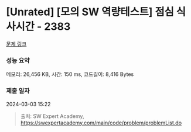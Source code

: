 # [Unrated] [모의 SW 역량테스트] 점심 식사시간 - 2383 

[문제 링크](https://swexpertacademy.com/main/code/problem/problemDetail.do?contestProbId=AV5-BEE6AK0DFAVl) 

### 성능 요약

메모리: 26,456 KB, 시간: 150 ms, 코드길이: 8,416 Bytes

### 제출 일자

2024-03-03 15:22



> 출처: SW Expert Academy, https://swexpertacademy.com/main/code/problem/problemList.do